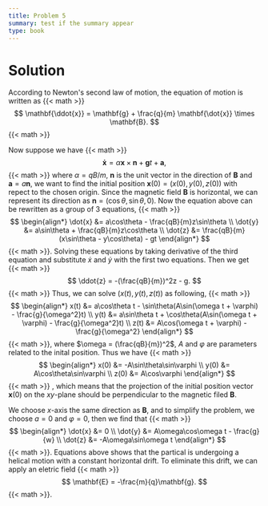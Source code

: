 ```yaml
---
title: Problem 5
summary: test if the summary appear
type: book
---
```


# Solution

According to Newton's second law of motion, the equation of motion is written as
{{< math >}}
$$
\mathbf{\ddot{x}} = \mathbf{g} + \frac{q}{m} \mathbf{\dot{x}} \times \mathbf{B}.
$$
{{< math >}}

Now suppose we have
{{< math >}}
$$
\mathbf{\dot{x}} = \alpha \mathbf{x} \times \mathbf{n} + \mathbf{g}t + \mathbf{a},
$$
{{< math >}}
where $\alpha = qB/m$, $\mathbf{n}$ is the unit vector in the direction of  $\mathbf{B}$ and $\mathbf{a} = a\mathbf{n}$, we want to find the initial position $\mathbf{x}(0) = (x(0), y(0), z(0))$ with repect to the chosen origin. Since the magnetic field $\mathbf{B}$ is horizontal, we can represent its direction as $\mathbf{n} = (\cos\theta, \sin\theta, 0)$. Now the equation above can be rewritten as a group of 3 equations,
{{< math >}}
$$
\begin{align*}
\dot{x} &= a\cos\theta - \frac{qB}{m}z\sin\theta \\
\dot{y} &= a\sin\theta + \frac{qB}{m}z\cos\theta \\
\dot{z} &= \frac{qB}{m}(x\sin\theta - y\cos\theta) - gt
\end{align*}
$$
{{< math >}}.
Solving these equations by taking derivative of the third equation and substitute $\dot{x}$ and $\dot{y}$ with the first two equations. Then we get 
{{< math >}}
$$
\ddot{z} = -(\frac{qB}{m})^2z - g.
$$
{{< math >}}
Thus, we can solve $(x(t), y(t), z(t))$ as following,
{{< math >}}
$$
\begin{align*}
x(t) &= a\cos\theta t - \sin\theta(A\sin(\omega t + \varphi) - \frac{g}{\omega^2}t) \\
y(t) &= a\sin\theta t + \cos\theta(A\sin(\omega t + \varphi) - \frac{g}{\omega^2}t) \\
z(t) &= A\cos(\omega t + \varphi) - \frac{g}{\omega^2}
\end{align*}
$$
{{< math >}},
where $\omega = (\frac{qB}{m})^2$, $A$ and $\varphi$ are parameters related to the inital position. Thus we have
{{< math >}}
$$
\begin{align*}
x(0) &= -A\sin\theta\sin\varphi \\
y(0) &= A\cos\theta\sin\varphi \\
z(0) &= A\cos\varphi
\end{align*}
$$
{{< math >}}
, which means that the projection of the initial position vector $\mathbf{x}(0)$ on the $xy$-plane should be perpendicular to the magnetic filed $\mathbf{B}$.

We choose $x$-axis the same direction as $\mathbf{B}$, and to simplify the problem, we choose $a=0$ and $\varphi = 0$, then we find that 
{{< math >}}
$$
\begin{align*}
\dot{x} &= 0 \\
\dot{y} &= A\omega\cos\omega t - \frac{g}{w} \\
\dot{z} &= -A\omega\sin\omega t
\end{align*}
$$
{{< math >}}.
Equations above shows that the partical is undergoing a helical motion with a constant horizontal drift. To eliminate this drift, we can apply an eletric field
{{< math >}}
$$
\mathbf{E} = -\frac{m}{q}\mathbf{g}.
$$
{{< math >}}.
